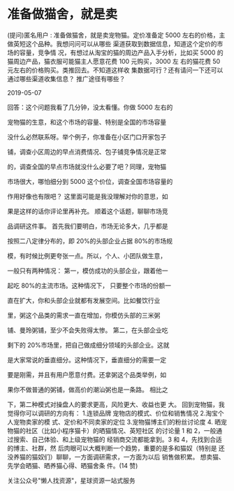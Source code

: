 # 准备做猫舍，就是卖

(提问)匿名用户 : 准备做猫舍，就是卖宠物猫。定价准备定 5000 左右的价格，主做英短这个品种。我想问问可以从哪些 渠道获取到数据信息，知道这个定价的市场的容量，竞争情 况，有想过从淘宝的猫的周边产品入手分析，比如买 5000 的 猫周边产品，猫衣服可能猫主人愿意花费 100 元购买，3000 左 右的猫花费 50 元左右的价格购买。类推回去。不知道这样收 集数据可行？还有请问一下还可以通过哪些渠道收集信息？ 推广途径有哪些？

2019-05-07

回答：这个问题我看了几分钟，没太看懂。你做 5000 左右的

宠物猫的生意，和这个市场的容量、特别是全国的市场容量

没什么必然联系呀。举个例子，你准备在小区门口开家包子

铺，调查小区周边的早点消费情况、包子铺竞争情况是正常

的，调查全国的早点市场就没什么必要了吧？同理，宠物猫

市场很大，哪怕细分到 5000 这个价位，调查全国市场容量的

作用好像也有限吧？ 这里面可能是我没理解对你的意思，如

果是这样的话你评论里再补充。 顺着这个话题，聊聊市场竞

品调研这件事。 首先我们要明白，市场无论多大，几乎都是

按照二八定律分布的，即 20%的头部企业占据 80%的市场规

模，有时候比例更夸张一点。所以，个人、小团队做生意，

一般只有两种情况： 第一，模仿成功的头部企业，跟着他一

起吃 80%的主流市场。这种情况下， 只要整个市场的份额一

直在扩大，你和头部企业就都有发展空间。比如餐饮行业

里，粥这个品类的需求一直在增加，你模仿头部的三米粥

铺、曼玲粥铺，至少不会失败得太惨。 第二，在头部企业吃

剩下的 20%市场里，把自己做成细分领域的头部企业。这就

是大家常说的垂直细分。这种情况下，垂直细分的需要一定

要是刚需，并且有用户愿意付费。还拿粥这个品类举例，如

果你不做普通的粥铺，做高价的潮汕粥也是一条路。 相比之

下，第二种模式对操盘人的要求更高，风险更大、收益也更 大。 回到宠物猫，我觉得你可以调研的方向有： 1.连锁品牌 宠物店的模式、价位和销售情况 2.淘宝个人宠物卖家的模 式、定价和不同卖家的定位 3.宠物猫博主们的粉丝讨论度 4\. 晒宠物猫的社区（比如小程序猫卡）的晒猫情况、英短社区 的讨论量 1 和 2，一般通过搜索、自己体验、和上级宠物猫的 经销商交流都能拿到。3 和 4，先找到合适的博主、社群，然 后肉眼可以大概判断一个趋势，重要的是多和猫奴（特别是 还没养猫的猫奴们）聊聊，一方面调研需求，一方面为以后 销售做积累。 想卖猫、先学会晒猫、晒养猫心得、晒猫舍条 件。(14 赞)

关注公众号"懒人找资源"，星球资源一站式服务